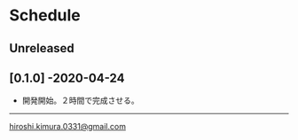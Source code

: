 # Schedule

## Unreleased


## [0.1.0] -2020-04-24
- 開発開始。２時間で完成させる。

---
hiroshi.kimura.0331@gmail.com
